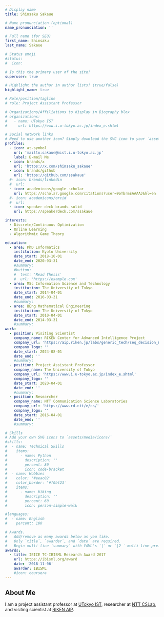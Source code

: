 ```yaml
---
# Display name
title: Shinsaku Sakaue

# Name pronunciation (optional)
name_pronunciation: ''

# Full name (for SEO)
first_name: Shinsaku
last_name: Sakaue

# Status emoji
#status:
#  icon: 

# Is this the primary user of the site?
superuser: true

# Highlight the author in author lists? (true/false)
highlight_name: true

# Role/position/tagline
# role: Project Assistant Professor

# Organizations/Affiliations to display in Biography blox
# organizations:
#   - name: UTokyo IST
#     url: https://www.i.u-tokyo.ac.jp/index_e.shtml

# Social network links
# Need to use another icon? Simply download the SVG icon to your `assets/media/icons/` folder.
profiles:
  - icon: at-symbol
    url: 'mailto:sakaue@mist.i.u-tokyo.ac.jp'
    label: E-mail Me
  - icon: brands/x
    url: 'https://x.com/shinsaku_sakaue'
  - icon: brands/github
    url: 'https://github.com/ssakaue'
  #- icon: brands/linkedin
  #  url: 
  - icon: academicons/google-scholar
    url: https://scholar.google.com/citations?user=9oTbrmEAAAAJ&hl=en
  #- icon: academicons/orcid
  #  url:
  - icon: speaker-deck-brands-solid
    url: https://speakerdeck.com/ssakaue

interests:
  - Discrete/Continuous Optimization
  - Online Learning
  - Algorithmic Game Theory

education:
  - area: PhD Informatics
    institution: Kyoto University
    date_start: 2018-10-01 
    date_end: 2020-03-31
    #summary:       
    #button:
    #  text: 'Read Thesis'
    #  url: 'https://example.com'
  - area: MSc Information Science and Technology
    institution: The University of Tokyo
    date_start: 2014-04-01
    date_end: 2016-03-31
    #summary:
  - area: BEng Mathematical Engineering
    institution: The University of Tokyo
    date_start: 2010-04-01
    date_end: 2014-03-31
    #summary:
work:
  - position: Visiting Scientist
    company_name: RIKEN Center for Advanced Intelligence Project
    company_url: 'https://aip.riken.jp/labs/generic_tech/seq_decision_making/?lang=en'
    company_logo: ''
    date_start: 2024-08-01
    date_end: ''
    #summary: 
  - position: Project Assistant Professor
    company_name: The University of Tokyo
    company_url: 'https://www.i.u-tokyo.ac.jp/index_e.shtml'
    company_logo: ''
    date_start: 2020-04-01
    date_end: ''
    #summary: 
  - position: Researcher
    company_name: NTT Communication Science Laboratories
    company_url: 'https://www.rd.ntt/e/cs/'
    company_logo: ''
    date_start: 2016-04-01
    date_end: ''
    #summary: 

# Skills
# Add your own SVG icons to `assets/media/icons/`
#skills:
#  - name: Technical Skills
#    items:
#      - name: Python
#        description: ''
#        percent: 80
#        icon: code-bracket
#  - name: Hobbies
#    color: '#eeac02'
#    color_border: '#f0bf23'
#    items:
#      - name: Hiking
#        description: ''
#        percent: 60
#        icon: person-simple-walk

#languages:
#  - name: English
#    percent: 100

# Awards.
#   Add/remove as many awards below as you like.
#   Only `title`, `awarder`, and `date` are required.
#   Begin multi-line `summary` with YAML's `|` or `|2-` multi-line prefix and indent 2 spaces below.
awards:
  - title: IEICE TC-IBISML Research Award 2017
    url: https://ibisml.org/award
    date: '2018-11-06'
    awarder: IBISML
    #icon: coursera
---
```


## About Me
I am a project assistant professor at [UTokyo IST](https://www.i.u-tokyo.ac.jp/index_e.shtml), researcher at [NTT CSLab](https://www.rd.ntt/e/cs/), and visiting scientist at [RIKEN AIP](https://aip.riken.jp/labs/generic_tech/seq_decision_making/?lang=en). 